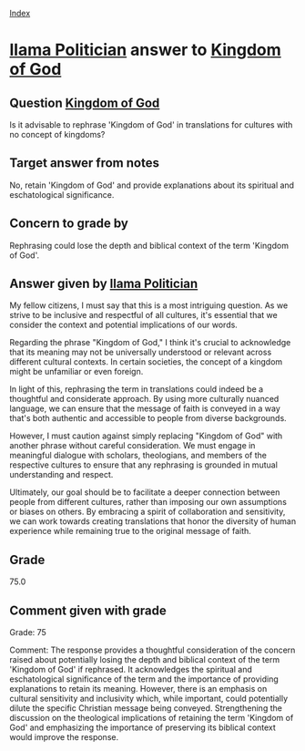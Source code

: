 
[Index](../../index.md)
# [llama Politician](../../answering_models/llama_Politician.md) answer to [Kingdom of God](../../questions/Kingdom_of_God.md)

## Question [Kingdom of God](../../questions/Kingdom_of_God.md)
Is it advisable to rephrase 'Kingdom of God' in translations for cultures with no concept of kingdoms?

## Target answer from notes
No, retain 'Kingdom of God' and provide explanations about its spiritual and eschatological significance.

## Concern to grade by
Rephrasing could lose the depth and biblical context of the term 'Kingdom of God'.

## Answer given by [llama Politician](../../answering_models/llama_Politician.md)
My fellow citizens, I must say that this is a most intriguing question. As we strive to be inclusive and respectful of all cultures, it's essential that we consider the context and potential implications of our words.

Regarding the phrase "Kingdom of God," I think it's crucial to acknowledge that its meaning may not be universally understood or relevant across different cultural contexts. In certain societies, the concept of a kingdom might be unfamiliar or even foreign.

In light of this, rephrasing the term in translations could indeed be a thoughtful and considerate approach. By using more culturally nuanced language, we can ensure that the message of faith is conveyed in a way that's both authentic and accessible to people from diverse backgrounds.

However, I must caution against simply replacing "Kingdom of God" with another phrase without careful consideration. We must engage in meaningful dialogue with scholars, theologians, and members of the respective cultures to ensure that any rephrasing is grounded in mutual understanding and respect.

Ultimately, our goal should be to facilitate a deeper connection between people from different cultures, rather than imposing our own assumptions or biases on others. By embracing a spirit of collaboration and sensitivity, we can work towards creating translations that honor the diversity of human experience while remaining true to the original message of faith.

## Grade
75.0

## Comment given with grade
Grade: 75

Comment: The response provides a thoughtful consideration of the concern raised about potentially losing the depth and biblical context of the term 'Kingdom of God' if rephrased. It acknowledges the spiritual and eschatological significance of the term and the importance of providing explanations to retain its meaning. However, there is an emphasis on cultural sensitivity and inclusivity which, while important, could potentially dilute the specific Christian message being conveyed. Strengthening the discussion on the theological implications of retaining the term 'Kingdom of God' and emphasizing the importance of preserving its biblical context would improve the response.

